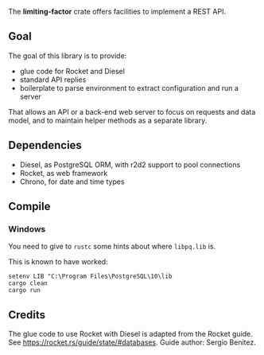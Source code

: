 The **limiting-factor** crate offers facilities to implement a REST API.

## Goal

The goal of this library is to provide:

  - glue code for Rocket and Diesel
  - standard API replies
  - boilerplate to parse environment to extract configuration and run a server

That allows an API or a back-end web server to focus on requests and data model,
and to maintain helper methods as a separate library.

## Dependencies

* Diesel, as PostgreSQL ORM, with r2d2 support to pool connections
* Rocket, as web framework
* Chrono, for date and time types

## Compile

### Windows

You need to give to `rustc` some hints about where `libpq.lib` is.

This is known to have worked:

```
setenv LIB "C:\Program Files\PostgreSQL\10\lib
cargo clean
cargo run
```


## Credits

The glue code to use Rocket with Diesel is adapted from the Rocket guide.
See https://rocket.rs/guide/state/#databases. Guide author: Sergio Benitez.
